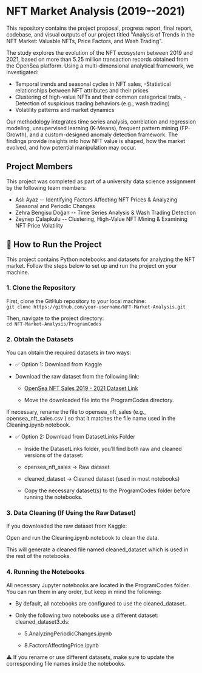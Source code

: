 # NFT Market Analysis (2019--2021)
This repository contains the project
proposal, progress report, final report, codebase, and visual outputs of
our project titled "Analysis of Trends in the NFT Market: Valuable NFTs,
Price Factors, and Wash Trading".

The study explores the evolution of the NFT ecosystem between 2019 and
2021, based on more than 5.25 million transaction records obtained from
the OpenSea platform. Using a multi-dimensional analytical framework, we
investigated:

- Temporal trends and seasonal cycles in NFT sales, -Statistical
relationships between NFT attributes and their prices
- Clustering of high-value NFTs and their common categorical traits, -Detection of
suspicious trading behaviors (e.g., wash trading)
- Volatility patterns and market dynamics

Our methodology integrates time series analysis, correlation and
regression modeling, unsupervised learning (K-Means), frequent pattern
mining (FP-Growth), and a custom-designed anomaly detection framework.
The findings provide insights into how NFT value is shaped, how the
market evolved, and how potential manipulation may occur.

## Project Members 
This project was completed as part of a university data
science assignment by the following team members:

- Aslı Ayaz -- Identifying Factors Affecting NFT Prices & Analyzing Seasonal and Periodic Changes 
- Zehra Bengisu Doğan -- Time Series Analysis & Wash Trading Detection 
- Zeynep Çalapkulu -- Clustering, High-Value NFT Mining & Examining NFT Price Volatility  



  
## 🔧 How to Run the Project
This project contains Python notebooks and datasets for analyzing the NFT market. Follow the steps below to set up and run the project on your machine.

### 1. Clone the Repository
First, clone the GitHub repository to your local machine:  
`git clone https://github.com/your-username/NFT-Market-Analysis.git`  
  
Then, navigate to the project directory:  
```cd NFT-Market-Analysis/ProgramCodes```  


### 2. Obtain the Datasets
You can obtain the required datasets in two ways:

- ✅ Option 1: Download from Kaggle
* Download the raw dataset from the following link:

  * [ OpenSea NFT Sales 2019 - 2021 Dataset Link ](https://www.kaggle.com/datasets/bryanw26/opensea-nft-sales-2019-2021/code)

  * Move the downloaded file into the ProgramCodes directory.

If necessary, rename the file to opensea_nft_sales (e.g., opensea_nft_sales.csv ) so that it matches the file name used in the Cleaning.ipynb notebook.

- ✅ Option 2: Download from DatasetLinks Folder
  * Inside the DatasetLinks folder, you’ll find both raw and cleaned versions of the dataset:

  * opensea_nft_sales → Raw dataset

  * cleaned_dataset → Cleaned dataset (used in most notebooks)

  * Copy the necessary dataset(s) to the ProgramCodes folder before running the notebooks.


### 3. Data Cleaning (If Using the Raw Dataset)
If you downloaded the raw dataset from Kaggle:

Open and run the Cleaning.ipynb notebook to clean the data.

This will generate a cleaned file named cleaned_dataset which is used in the rest of the notebooks.


### 4. Running the Notebooks
All necessary Jupyter notebooks are located in the ProgramCodes folder. You can run them in any order, but keep in mind the following:

* By default, all notebooks are configured to use the cleaned_dataset.

* Only the following two notebooks use a different dataset: cleaned_dataset3.xls:

  * 5.AnalyzingPeriodicChanges.ipynb

  * 8.FactorsAffectingPrice.ipynb

⚠️ If you rename or use different datasets, make sure to update the corresponding file names inside the notebooks.  
  


